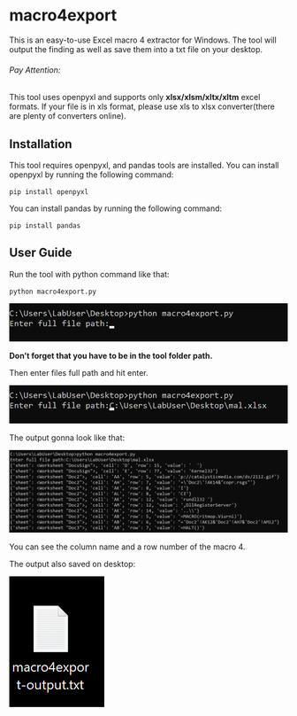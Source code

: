 # macro4export
This is an easy-to-use Excel macro 4 extractor for Windows.
The tool will output the finding as well as save them into a txt file on your desktop.

###### Pay Attention:
This tool uses openpyxl and supports only **xlsx/xlsm/xltx/xltm** excel formats.
If your file is in xls format, please use xls to xlsx converter(there are plenty of converters online).


## Installation

This tool requires openpyxl, and pandas tools are installed.
You can install openpyxl by running the following command:
```
pip install openpyxl
```
You can install pandas by running the following command:
```
pip install pandas
```

## User Guide
Run the tool with python command like that:
```
python macro4export.py
```
![ScreenShot 1](https://github.com/genzsecurity/macro4export/blob/main/ScreenShot%201.png)

**Don’t forget that you have to be in the tool folder path.**

Then enter files full path and hit enter. 

![ScreenShot 2](https://github.com/genzsecurity/macro4export/blob/main/ScreenShot%202.png)

The output gonna look like that:

![Output](https://github.com/genzsecurity/macro4export/blob/main/ScreenShot%203.png)

You can see the column name and a row number of the macro 4.

The output also saved on desktop:

![File_Created](https://github.com/genzsecurity/macro4export/blob/main/ScreenShot%204.png)
